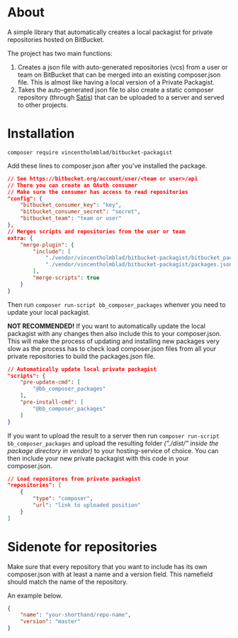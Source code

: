 About
=====
A simple library that automatically creates a local packagist for private repositories hosted on BitBucket.

The project has two main functions:

1. Creates a json file with auto-generated repositories (vcs) from a user or team on BitBucket that can be merged into an existing composer.json file. This is almost like having a local version of a Private Packagist.
2. Takes the auto-generated json file to also create a static composer repository (through [Satis](https://github.com/composer/satis)) that can be uploaded to a server and served to other projects.

Installation
============

`composer require vincentholmblad/bitbucket-packagist`

Add these lines to composer.json after you've installed the package.

```json
// See https://bitbucket.org/account/user/<team or user>/api
// There you can create an OAuth consumer
// Make sure the consumer has access to read repositories
"config": {
    "bitbucket_consumer_key": "key",
    "bitbucket_consumer_secret": "secret",
    "bitbucket_team": "team or user"
},
// Merges scripts and repositories from the user or team
extra: {
    "merge-plugin": {
        "include": [
            "./vendor/vincentholmblad/bitbucket-packagist/bitbucket_packagist_scripts.json",
            "./vendor/vincentholmblad/bitbucket-packagist/packages.json"
        ],
        "merge-scripts": true
    }
}
```

Then run `composer run-script bb_composer_packages` whenver you need to update your local packagist.

**NOT RECOMMENDED!** If you want to automatically update the local packagist with any changes then also include this to your composer.json. This will make the process of updating and installing new packages very slow as the process has to check load composer.json files from all your private repositories to build the packages.json file.

```json
// Automatically update local private packagist
"scripts": {
    "pre-update-cmd": [
        "@bb_composer_packages"
    ],
    "pre-install-cmd": [
        "@bb_composer_packages"
    ]
}
```

If you want to upload the result to a server then run `composer run-script bb_composer_packages` and upload the resulting folder *("./dist/" inside the package directory in vendor)* to your hosting-service of choice. You can then include your new private packagist with this code in your composer.json.

```json
// Load repositores from private packagist
"repositories": [
    {
        "type": "composer",
        "url": "link to uploaded position"
    }
]
```

Sidenote for repositories
=========================

Make sure that every repository that you want to include has its own composer.json with at least a name and a version field. This namefield should match the name of the repository.

An example below.

```json
{
    "name": "your-shorthand/repo-name",
    "version": "master"
}
```